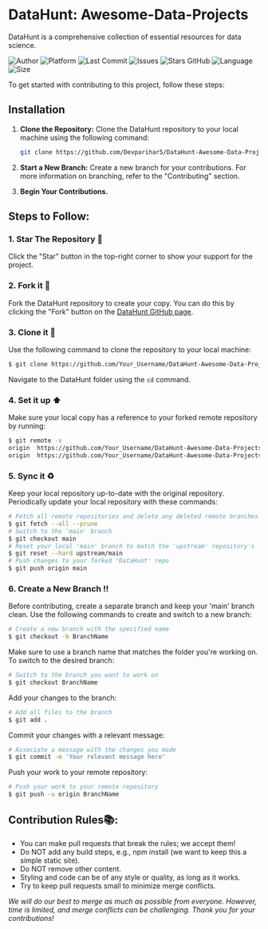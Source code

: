 # DataHunt: Awesome-Data-Projects

DataHunt is a comprehensive collection of essential resources for data science. 


![Author](https://img.shields.io/badge/author-Devparihar5-orange)
![Platform](https://img.shields.io/badge/platform-Visual%20Studio%20Code-blue)
![Last Commit](https://img.shields.io/github/last-commit/Devparihar5/DataHunt-Awesome-Data-Projects)
![Issues](https://img.shields.io/github/issues/Devparihar5/DataHunt-Awesome-Data-Projects)
![Stars GitHub](https://img.shields.io/github/stars/Devparihar5/DataHunt-Awesome-Data-Projects)
![Language](https://img.shields.io/github/languages/top/Devparihar5/DataHunt-Awesome-Data-Projects)
![Size](https://img.shields.io/github/repo-size/Devparihar5/DataHunt-Awesome-Data-Projects)


To get started with contributing to this project, follow these steps:

## Installation

1. **Clone the Repository:**
   Clone the DataHunt repository to your local machine using the following command:
   ```sh
   git clone https://github.com/Devparihar5/DataHunt-Awesome-Data-Projects.git
   ```

2. **Start a New Branch:**
   Create a new branch for your contributions. For more information on branching, refer to the "Contributing" section.

3. **Begin Your Contributions.**

## Steps to Follow:

### 1. Star The Repository :star2:

Click the "Star" button in the top-right corner to show your support for the project.

### 2. Fork it :fork_and_knife:

Fork the DataHunt repository to create your copy. You can do this by clicking the "Fork" button on the [DataHunt GitHub page](https://github.com/Devparihar5/DataHunt-Awesome-Data-Projects.git).

### 3. Clone it :busts_in_silhouette:

Use the following command to clone the repository to your local machine:

```sh
$ git clone https://github.com/Your_Username/DataHunt-Awesome-Data-Projects.git
```

Navigate to the DataHunt folder using the `cd` command.

### 4. Set it up :arrow_up:

Make sure your local copy has a reference to your forked remote repository by running:

```sh
$ git remote -v
origin  https://github.com/Your_Username/DataHunt-Awesome-Data-Projects.git (fetch)
origin  https://github.com/Your_Username/DataHunt-Awesome-Data-Projects.git (push)
```

### 5. Sync it :recycle:

Keep your local repository up-to-date with the original repository. Periodically update your local repository with these commands:

```sh
# Fetch all remote repositories and delete any deleted remote branches
$ git fetch --all --prune
# Switch to the 'main' branch
$ git checkout main
# Reset your local 'main' branch to match the 'upstream' repository's 'main' branch
$ git reset --hard upstream/main
# Push changes to your forked 'DataHunt' repo
$ git push origin main
```

### 6. Create a New Branch :bangbang:

Before contributing, create a separate branch and keep your 'main' branch clean. Use the following commands to create and switch to a new branch:

```sh
# Create a new branch with the specified name
$ git checkout -b BranchName
```

Make sure to use a branch name that matches the folder you're working on. To switch to the desired branch:

```sh
# Switch to the branch you want to work on
$ git checkout BranchName
```

Add your changes to the branch:

```sh
# Add all files to the branch
$ git add .
```

Commit your changes with a relevant message:

```sh
# Associate a message with the changes you made
$ git commit -m 'Your relevant message here'
```

Push your work to your remote repository:

```sh
# Push your work to your remote repository
$ git push -u origin BranchName
```

## Contribution Rules📚:

- You can make pull requests that break the rules; we accept them!
- Do NOT add any build steps, e.g., npm install (we want to keep this a simple static site).
- Do NOT remove other content.
- Styling and code can be of any style or quality, as long as it works.
- Try to keep pull requests small to minimize merge conflicts.

*We will do our best to merge as much as possible from everyone. However, time is limited, and merge conflicts can be challenging. Thank you for your contributions!*
